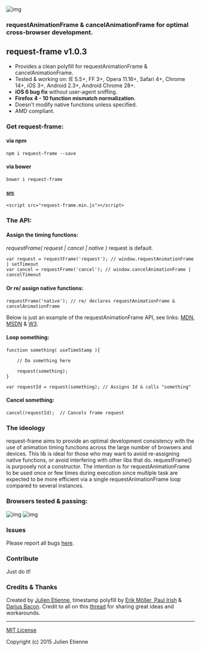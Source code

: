 ![img](http://i62.tinypic.com/2ui8xmp.jpg)

### requestAnimationFrame & cancelAnimationFrame for optimal cross-browser development.

## request-frame v1.0.3
- Provides a clean polyfill for requestAnimationFrame & cancelAnimationFrame.
- Tested & working on: IE 5.5+, FF 3+, Opera 11.16+, Safari 4+, Chrome 14+, iOS 3+, Android 2.3+, Android Chrome 28+.  
- **iOS 6 bug fix** without user-agent sniffing.
- **Firefox 4 - 10 function mismatch normalization**.
- Doesn't modify native functions unless specified.
- AMD compliant.

### Get request-frame:

#### via npm
```
npm i request-frame --save
```
#### via bower
```
bower i request-frame
```
#### [src](https://github.com/julienetie/request-frame/tree/master/dist)
```
<script src="request-frame.min.js"></script>
```
### The API:
#### Assign the timing functions:
*requestFrame( request | cancel | native )*  request is default. 
```
var request = requestFrame('request'); // window.requestAnimationFrame | setTimeout
var cancel = requestFrame('cancel'); // window.cancelAnimationFrame | cancelTimeout
```
#### Or re/ assign native functions:
```
requestFrame('native'); // re/ declares requestAnimationFrame & cancelAnimationFrame
```
Below is just an example of the requestAnimationFrame API, see links: [MDN](https://developer.mozilla.org/en-US/docs/Web/API/window/requestAnimationFrame), [MSDN](https://msdn.microsoft.com/en-us/library/windows/apps/hh453388.aspx) & [W3](http://www.w3.org/TR/2011/WD-html5-20110525/timers.html). 

#### Loop something:
```
function something( useTimeStamp ){
    
    // Do something here
    
    request(something); 
}

var requestId = request(something); // Assigns Id & calls "something"
```
#### Cancel something:
```
cancel(requestId);  // Cancels frame request 
```

### The ideology
request-frame aims to provide an optimal development consistency with the use of animation timing functions across the large number of browsers and devices. This lib is ideal for those who may want to avoid re-assigning native functions, or avoid interfering with other libs that do. requestFrame() is purposely not a constructor. The intention is for requestAnimationFrame to be used once or few times during execution since multiple task are expected to be more efficient via a single requestAnimationFrame loop compared to several instances.

### Browsers tested & passing:

![img](http://i61.tinypic.com/i1xuzd.jpg)
![img](http://i57.tinypic.com/j7fg2x.jpg)

### Issues
Please report all bugs [here](http://github.com/julienetie/request-frame/issues). 

### Contribute
Just do it!

### Credits & Thanks

Created by [Julien Etienne](https://gist.github.com/julienetie), timestamp polyfill by [ Erik Möller, Paul Irish](http://www.paulirish.com/2011/requestanimationframe-for-smart-animating/) & [Darius Bacon](https://github.com/darius/requestAnimationFrame). Credit to all on this [thread](https://gist.github.com/paulirish/1579671) for sharing great ideas and workarounds.

--- 

[MIT License](https://github.com/julienetie/resizilla/blob/master/LICENSE) 

Copyright (c) 2015 Julien Etienne 
